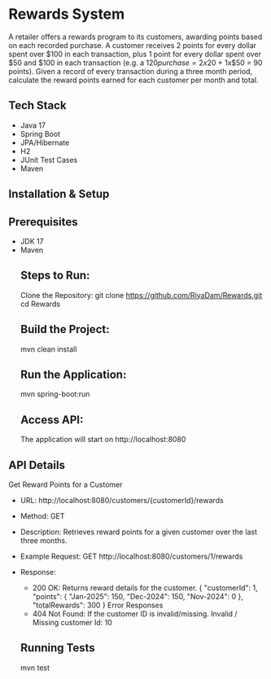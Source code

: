 # Rewards System
A retailer offers a rewards program to its customers, awarding points based on each recorded purchase. 
A customer receives 2 points for every dollar spent over $100 in each transaction, plus 1 point for every dollar spent over $50 and $100 in each transaction
(e.g. a $120 purchase = 2x$20 + 1x$50 = 90 points). 
Given a record of every transaction during a three month period, calculate the reward points earned for each customer per month and total.

## Tech Stack
- Java 17
- Spring Boot
- JPA/Hibernate
- H2
- JUnit Test Cases
- Maven

## Installation & Setup
  ## Prerequisites
- JDK 17
- Maven
  ## Steps to Run:
  Clone the Repository:
    git clone https://github.com/RiyaDam/Rewards.git
    cd Rewards
  ## Build the Project:
    mvn clean install
  ## Run the Application:
    mvn spring-boot:run
  ## Access API:
    The application will start on http://localhost:8080

## API Details
Get Reward Points for a Customer
- URL:
  http://localhost:8080/customers/{customerId}/rewards
- Method: GET
- Description: Retrieves reward points for a given customer over the last three months.
- Example Request:
  GET http://localhost:8080/customers/1/rewards
- Response:
  * 200 OK: Returns reward details for the customer.
  {
    "customerId": 1,
    "points": {
      "Jan-2025": 150,
      "Dec-2024": 150,
      "Nov-2024": 0
    },
    "totalRewards": 300
  }
Error Responses
  * 404 Not Found: If the customer ID is invalid/missing.
      Invalid / Missing customer Id: 10

  ## Running Tests
    mvn test
  
  
